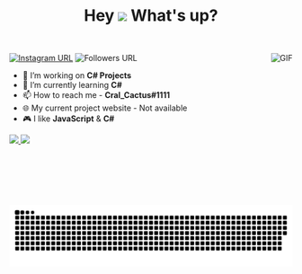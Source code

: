 <p>
<h1 align="center"> Hey <img src="https://emojis.slackmojis.com/emojis/images/1577305505/7373/hand_wave.gif?1577305505" width="50" /> What's up?</h1>
</p>

<br>

<img align="right" height="270px" alt="GIF"
    src="https://i.pinimg.com/originals/e4/26/70/e426702edf874b181aced1e2fa5c6cde.gif" />
    [![Instagram URL](https://img.shields.io/static/v1?color=08d665&label=Instagram&logo=Instagram&logoColor=white&style=for-the-badge&message=follow)](https://www.instagram.com/cral_cactus)
    ![Followers URL](https://img.shields.io/github/followers/cral-cactus?color=%2308d665&logo=Github&style=for-the-badge)

- 👀 I’m working on **C# Projects**
- 🌱 I’m currently learning **C#**
- 📫 How to reach me - **Cral_Cactus#1111**
- 🌐 My current project website - Not available
- 🎮 I like **JavaScript** & **C#**

<p align="left">
    <a href="https://github.com/Cral-Cactus">
<img src="https://github-readme-stats-sigma-five.vercel.app/api/top-langs/?username=Cral-Cactus&hide=c,shell,python&langs_count=8&title_color=08d665&icon_color=08d665&text_color=08d665&bg_color=0c1116"/>
<img
  src="https://github-readme-stats-sigma-five.vercel.app/api?username=Cral-Cactus&count_private=true&title_color=08d665&icon_color=08d665&text_color=08d665&show_icons=true&bg_color=0c1116"
/>
<img src="https://raw.githubusercontent.com/Cral-Cactus/Cral-Cactus/main/snake.svg"/>
</a>
</p>
